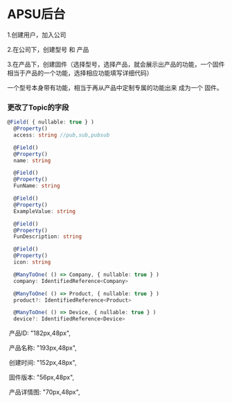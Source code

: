 # APSU后台

1.创建用户，加入公司

2.在公司下，创建型号 和 产品

3.在产品下，创建固件（选择型号，选择产品，就会展示出产品的功能，一个固件相当于产品的一个功能，选择相应功能填写详细代码）

一个型号本身带有功能，相当于再从产品中定制专属的功能出来 成为一个 固件。







### 更改了Topic的字段

```typescript
@Field( { nullable: true } )
  @Property()
  access: string //pub,sub,pubsub

  @Field()
  @Property()
  name: string

  @Field()
  @Property()
  FunName: string

  @Field()
  @Property()
  ExampleValue: string

  @Field()
  @Property()
  FunDescription: string

  @Field()
  @Property()
  icon: string

  @ManyToOne( () => Company, { nullable: true } )
  company: IdentifiedReference<Company>

  @ManyToOne( () => Product, { nullable: true } )
  product?: IdentifiedReference<Product>

  @ManyToOne( () => Device, { nullable: true } )
  device?: IdentifiedReference<Device>
```



​				产品ID: "182px,48px",

​                产品名称: "193px,48px",

​                创建时间: "152px,48px",

​                固件版本: "56px,48px",

​                产品详情图: "70px,48px",


